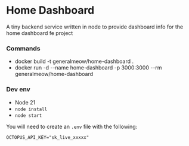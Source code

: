 # Home Dashboard

A tiny backend service written in node to provide dashboard info for the home dashboard fe project

### Commands

- docker build -t generalmeow/home-dashboard .
- docker run -d --name home-dashboard -p 3000:3000 --rm generalmeow/home-dashboard

### Dev env

- Node 21
- `node install`
- `node start`

You will need to create an `.env` file with the following: 

```properties
OCTOPUS_API_KEY="sk_live_xxxxx"
```
